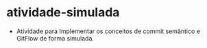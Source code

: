 # atividade-simulada

- Atividade para Implementar os conceitos de commit semântico e GitFlow de forma simulada.
